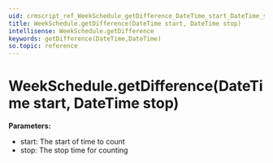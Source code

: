 ```yaml
---
uid: crmscript_ref_WeekSchedule_getDifference_DateTime_start_DateTime_stop
title: WeekSchedule.getDifference(DateTime start, DateTime stop)
intellisense: WeekSchedule.getDifference
keywords: getDifference(DateTime,DateTime)
so.topic: reference
---
```


# WeekSchedule.getDifference(DateTime start, DateTime stop)
   
**Parameters:**   
* start: The start of time to count
* stop: The stop time for counting

